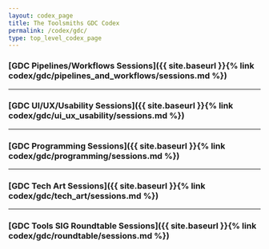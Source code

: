 ```yaml
---
layout: codex_page
title: The Toolsmiths GDC Codex
permalink: /codex/gdc/
type: top_level_codex_page
---
```


### [GDC Pipelines/Workflows Sessions]({{ site.baseurl }}{% link codex/gdc/pipelines_and_workflows/sessions.md %})

------

### [GDC UI/UX/Usability Sessions]({{ site.baseurl }}{% link codex/gdc/ui_ux_usability/sessions.md %})

------

### [GDC Programming Sessions]({{ site.baseurl }}{% link codex/gdc/programming/sessions.md %})

------

### [GDC Tech Art Sessions]({{ site.baseurl }}{% link codex/gdc/tech_art/sessions.md %})

------

### [GDC Tools SIG Roundtable Sessions]({{ site.baseurl }}{% link codex/gdc/roundtable/sessions.md %})